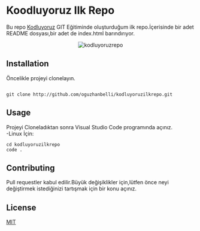 # Koodluyoruz Ilk Repo
Bu repo [Kodluyoruz](https://www.kodluyoruz.org/) GIT Eğitiminde oluşturduğum ilk repo.İçerisinde bir adet README dosyası,bir adet de index.html barındırıyor.
<div align="center">
<img alt="kodluyoruzrepo" src="https://imgur.com/Q96wnJC.png"/>
</div>

## Installation
Öncelikle projeyi clonelayın.  
```

git clone http://github.com/oguzhanbelli/kodluyoruzilkrepo.git
```

## Usage
Projeyi Cloneladıktan sonra Visual Studio Code programında açınız.  
-Linux İçin:
```
cd kodluyoruzilkrepo
code .
```
## Contributing
Pull requestler kabul edilir.Büyük değişiklikler için,lütfen önce neyi değiştirmek istediğinizi   tartışmak için bir konu açınız.

## License

[MIT](https://choosealicense.com/licenses/mit/)

